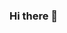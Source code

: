 ### Hi there 👋

<!--
I'm Qidong(Richard), a passionate software engineer with a keen interest in Computer Graphics and Computer Vision, also a hardware engineer focusing on the development and integration of high performance heat exchanger for desktop and laptop platforms. I'm dedicated to crafting visually stunning experiences and optimizing hardware for peak performance. Let's code, create, and innovate together!



<!--
**RichardSqd/RichardSqd** is a ✨ _special_ ✨ repository because its `README.md` (this file) appears on your GitHub profile.

Here are some ideas to get you started:

- 🔭 I’m currently working on ...
- 🌱 I’m currently learning ...
- 👯 I’m looking to collaborate on ...
- 🤔 I’m looking for help with ...
- 💬 Ask me about ...
- 📫 How to reach me: ...
- 😄 Pronouns: ...
- ⚡ Fun fact: ...
-->
